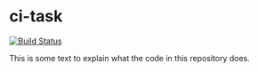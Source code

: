 # ci-task

[![Build Status](http://www.abcdpractice.com:8080/buildStatus/icon?job=ci-task-main%2Fmaster)](http://www.abcdpractice.com:8080/job/ci-task-main/job/master/)

This is some text to explain what the code in this repository does.
